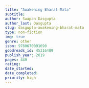 ```yaml
---
title: "Awakening Bharat Mata"
subtitle: 
author: Swapan Dasgupta
author_last: Dasgupta
slug: dasgupta-awakening-bharat-mata
type: non-fiction
img: true
genre: other
isbn: 9780670091690
goodreads_id: 45316489
publish_year: 2019
pages: 440
rating: 
date_started:
date_completed:
priority: high
---
```

